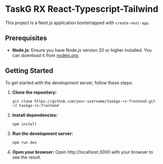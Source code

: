 # TaskG RX React-Typescript-Tailwind 

This project is a Next.js application bootstrapped with `create-next-app`.

## Prerequisites

- **Node.js**: Ensure you have Node.js version 20 or higher installed. You can download it from [nodejs.org](https://nodejs.org/).

## Getting Started

To get started with the development server, follow these steps:

1. **Clone the repository:**

   ```bash
   git clone https://github.com/your-username/taskgo-rx-frontend.git
   cd taskgo-rx-frontend
2. **Install dependencies:**
     ```bash
   npm install
   ```
3. **Run the development server:**
     ```bash
   npm run dev
   ```
4. **Open your browser:**
   Open http://localhost:3000 with your browser to see the result.
